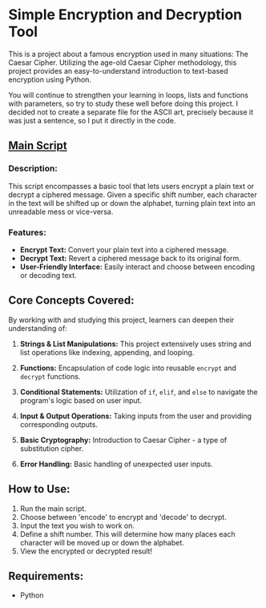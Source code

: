 # Simple Encryption and Decryption Tool

This is a project about a famous encryption used in many situations: The Caesar Cipher. Utilizing the age-old Caesar Cipher methodology, this project provides an easy-to-understand introduction to text-based encryption using Python.

You will continue to strengthen your learning in loops, lists and functions with parameters, so try to study these well before doing this project.
I decided not to create a separate file for the ASCII art, precisely because it was just a sentence, so I put it directly in the code.

## [Main Script](main.py)

### Description:

This script encompasses a basic tool that lets users encrypt a plain text or decrypt a ciphered message. Given a specific shift number, each character in the text will be shifted up or down the alphabet, turning plain text into an unreadable mess or vice-versa.

### Features:

- **Encrypt Text:** Convert your plain text into a ciphered message.
- **Decrypt Text:** Revert a ciphered message back to its original form.
- **User-Friendly Interface:** Easily interact and choose between encoding or decoding text.
  
## Core Concepts Covered:

By working with and studying this project, learners can deepen their understanding of:

1. **Strings & List Manipulations:** This project extensively uses string and list operations like indexing, appending, and looping.
   
2. **Functions:** Encapsulation of code logic into reusable `encrypt` and `decrypt` functions.
   
3. **Conditional Statements:** Utilization of `if`, `elif`, and `else` to navigate the program's logic based on user input.
   
4. **Input & Output Operations:** Taking inputs from the user and providing corresponding outputs.
    
5. **Basic Cryptography:** Introduction to Caesar Cipher - a type of substitution cipher.
    
6. **Error Handling:** Basic handling of unexpected user inputs.

## How to Use:

1. Run the main script.
2. Choose between 'encode' to encrypt and 'decode' to decrypt.
3. Input the text you wish to work on.
4. Define a shift number. This will determine how many places each character will be moved up or down the alphabet.
5. View the encrypted or decrypted result!

## Requirements:

- Python




